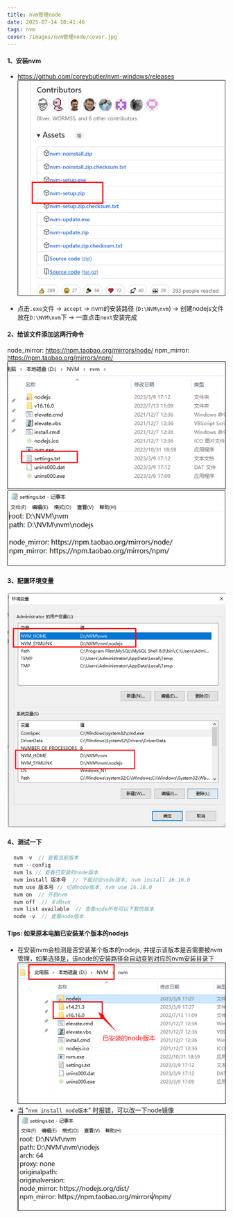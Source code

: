 ```yaml
---
title: nvm管理node
date: 2025-07-14 10:41:46
tags: nvm
cover: /images/nvm管理node/cover.jpg
---
```


#### 1、安装nvm 
+ https://github.com/coreybutler/nvm-windows/releases
![](images/nvm管理node/node.png)

+ 点击`.exe`文件 -> `accept` -> nvm的安装路径 (`D:\NVM\nvm`) -> 创建nodejs文件放在`D:\NVM\nvm`下 -> 一直点击`next`安装完成

#### 2、给该文件添加这两行命令
node_mirror: https://npm.taobao.org/mirrors/node/
npm_mirror: https://npm.taobao.org/mirrors/npm/
![](images/nvm管理node/nvms1.png)
![](images/nvm管理node/nvms2.png)

#### 3、配置环境变量
![](images/nvm管理node/path1.png)

#### 4、测试一下
```javascript
  nvm -v  // 查看当前版本
  nvm --config 
  nvm ls // 查看已安装的node版本
  nvm install 版本号  // 下载对应node版本, nvm install 16.16.0
  nvm use 版本号 // 切换node版本, nvm use 16.16.0
  nvm on  // 开启nvm
  nvm off  // 关闭nvm
  nvm list available  // 查看node所有可以下载的版本
  node -v  // 查看node版本
```

#### Tips: 如果原本电脑已安装某个版本的nodejs
* 在安装nvm会检测是否安装某个版本的nodejs, 并提示该版本是否需要被nvm管理，如果选择是，该node的安装路径会自动变到对应的nvm安装目录下
![](images/nvm管理node/nvms3.png)
* 当 "`nvm install node版本`" 时报错，可以改一下node镜像
![](images/nvm管理node/path2.png)

